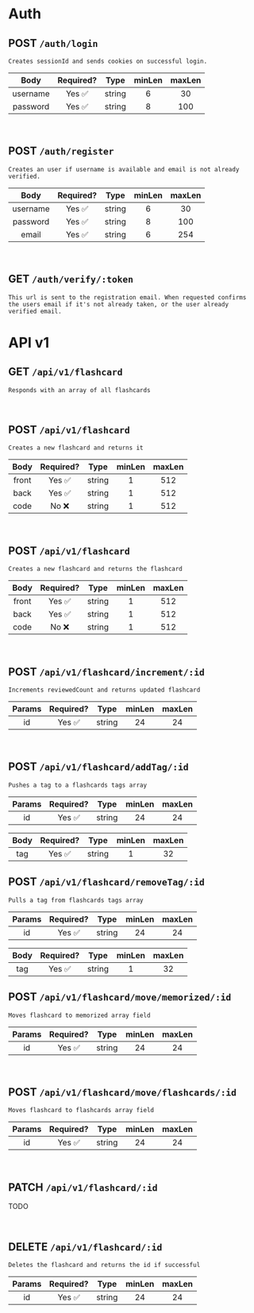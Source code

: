 # Auth

## POST `/auth/login`

`Creates sessionId and sends cookies on successful login.`

|   Body   | Required? |  Type  | minLen | maxLen |
| :------: | :-------: | :----: | :----: | :----: |
| username |  Yes ✅   | string |   6    |   30   |
| password |  Yes ✅   | string |   8    |  100   |

<br>

## POST `/auth/register`

`Creates an user if username is available and email is not already verified.`

|   Body   | Required? |  Type  | minLen | maxLen |
| :------: | :-------: | :----: | :----: | :----: |
| username |  Yes ✅   | string |   6    |   30   |
| password |  Yes ✅   | string |   8    |  100   |
|  email   |  Yes ✅   | string |   6    |  254   |

<br>

## GET `/auth/verify/:token`

`This url is sent to the registration email. When requested confirms the users email if it's not already taken, or the user already verified email.`

# API v1

## GET `/api/v1/flashcard`

`Responds with an array of all flashcards`

<br>

## POST `/api/v1/flashcard`

`Creates a new flashcard and returns it`

| Body  | Required? |  Type  | minLen | maxLen |
| :---: | :-------: | :----: | :----: | :----: |
| front |  Yes ✅   | string |   1    |  512   |
| back  |  Yes ✅   | string |   1    |  512   |
| code  |   No ❌   | string |   1    |  512   |

<br>

## POST `/api/v1/flashcard`

`Creates a new flashcard and returns the flashcard`

| Body  | Required? |  Type  | minLen | maxLen |
| :---: | :-------: | :----: | :----: | :----: |
| front |  Yes ✅   | string |   1    |  512   |
| back  |  Yes ✅   | string |   1    |  512   |
| code  |   No ❌   | string |   1    |  512   |

<br>

## POST `/api/v1/flashcard/increment/:id`

`Increments reviewedCount and returns updated flashcard`

| Params | Required? |  Type  | minLen | maxLen |
| :----: | :-------: | :----: | :----: | :----: |
|   id   |  Yes ✅   | string |   24   |   24   |

<br>

## POST `/api/v1/flashcard/addTag/:id`

`Pushes a tag to a flashcards tags array`

| Params | Required? |  Type  | minLen | maxLen |
| :----: | :-------: | :----: | :----: | :----: |
|   id   |  Yes ✅   | string |   24   |   24   |

| Body | Required? |  Type  | minLen | maxLen |
| :--: | :-------: | :----: | :----: | :----: |
| tag  |  Yes ✅   | string |   1    |   32   |

## POST `/api/v1/flashcard/removeTag/:id`

`Pulls a tag from flashcards tags array`

| Params | Required? |  Type  | minLen | maxLen |
| :----: | :-------: | :----: | :----: | :----: |
|   id   |  Yes ✅   | string |   24   |   24   |

| Body | Required? |  Type  | minLen | maxLen |
| :--: | :-------: | :----: | :----: | :----: |
| tag  |  Yes ✅   | string |   1    |   32   |

## POST `/api/v1/flashcard/move/memorized/:id`

`Moves flashcard to memorized array field`

| Params | Required? |  Type  | minLen | maxLen |
| :----: | :-------: | :----: | :----: | :----: |
|   id   |  Yes ✅   | string |   24   |   24   |

<br>

## POST `/api/v1/flashcard/move/flashcards/:id`

`Moves flashcard to flashcards array field`

| Params | Required? |  Type  | minLen | maxLen |
| :----: | :-------: | :----: | :----: | :----: |
|   id   |  Yes ✅   | string |   24   |   24   |

<br>

## PATCH `/api/v1/flashcard/:id`

TODO

<br>

## DELETE `/api/v1/flashcard/:id`

`Deletes the flashcard and returns the id if successful`

| Params | Required? |  Type  | minLen | maxLen |
| :----: | :-------: | :----: | :----: | :----: |
|   id   |  Yes ✅   | string |   24   |   24   |

<br>
